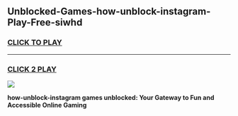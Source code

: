 
## Unblocked-Games-how-unblock-instagram-Play-Free-siwhd
<h3>
<a href="https://premium76.site?title=how-unblock-instagram&ref=20M">CLICK TO PLAY</a></h3>
<hr>

<h3>
<a href="https://premium76.site?title=how-unblock-instagram&ref=20M">CLICK 2 PLAY</a>
  
</h3>

<a href="https://premium76.site?title=how-unblock-instagram&ref=19M"><img src="https://clearcache.store/games.png"></a>


**how-unblock-instagram games unblocked: Your Gateway to Fun and Accessible Online Gaming**
